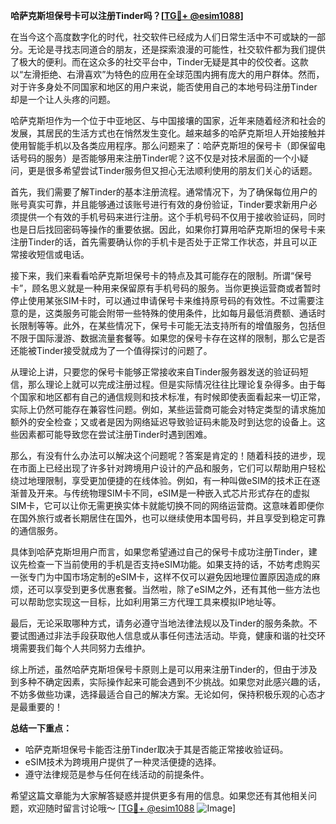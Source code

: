 **哈萨克斯坦保号卡可以注册Tinder吗？[[TG💪+ @esim1088](https://t.me/s/esim1088)]**

在当今这个高度数字化的时代，社交软件已经成为人们日常生活中不可或缺的一部分。无论是寻找志同道合的朋友，还是探索浪漫的可能性，社交软件都为我们提供了极大的便利。而在这众多的社交平台中，Tinder无疑是其中的佼佼者。这款以“左滑拒绝、右滑喜欢”为特色的应用在全球范围内拥有庞大的用户群体。然而，对于许多身处不同国家和地区的用户来说，能否使用自己的本地号码注册Tinder却是一个让人头疼的问题。

哈萨克斯坦作为一个位于中亚地区、与中国接壤的国家，近年来随着经济和社会的发展，其居民的生活方式也在悄然发生变化。越来越多的哈萨克斯坦人开始接触并使用智能手机以及各类应用程序。那么问题来了：哈萨克斯坦的保号卡（即保留电话号码的服务）是否能够用来注册Tinder呢？这不仅是对技术层面的一个小疑问，更是很多希望尝试Tinder服务但又担心无法顺利使用的朋友们关心的话题。

首先，我们需要了解Tinder的基本注册流程。通常情况下，为了确保每位用户的账号真实可靠，并且能够通过该账号进行有效的身份验证，Tinder要求新用户必须提供一个有效的手机号码来进行注册。这个手机号码不仅用于接收验证码，同时也是日后找回密码等操作的重要依据。因此，如果你打算用哈萨克斯坦的保号卡来注册Tinder的话，首先需要确认你的手机卡是否处于正常工作状态，并且可以正常接收短信或电话。

接下来，我们来看看哈萨克斯坦保号卡的特点及其可能存在的限制。所谓“保号卡”，顾名思义就是一种用来保留原有手机号码的服务。当你更换运营商或者暂时停止使用某张SIM卡时，可以通过申请保号卡来维持原号码的有效性。不过需要注意的是，这类服务可能会附带一些特殊的使用条件，比如每月最低消费额、通话时长限制等等。此外，在某些情况下，保号卡可能无法支持所有的增值服务，包括但不限于国际漫游、数据流量套餐等。如果您的保号卡存在这样的限制，那么它是否还能被Tinder接受就成为了一个值得探讨的问题了。

从理论上讲，只要您的保号卡能够正常接收来自Tinder服务器发送的验证码短信，那么理论上就可以完成注册过程。但是实际情况往往比理论复杂得多。由于每个国家和地区都有自己的通信规则和技术标准，有时候即使表面看起来一切正常，实际上仍然可能存在兼容性问题。例如，某些运营商可能会对特定类型的请求施加额外的安全检查；又或者是因为网络延迟导致验证码未能及时到达您的设备上。这些因素都可能导致您在尝试注册Tinder时遇到困难。

那么，有没有什么办法可以解决这个问题呢？答案是肯定的！随着科技的进步，现在市面上已经出现了许多针对跨境用户设计的产品和服务，它们可以帮助用户轻松绕过地理限制，享受更加便捷的在线体验。例如，有一种叫做eSIM的技术正在逐渐普及开来。与传统物理SIM卡不同，eSIM是一种嵌入式芯片形式存在的虚拟SIM卡，它可以让你无需更换实体卡就能切换不同的网络运营商。这意味着即便你在国外旅行或者长期居住在国外，也可以继续使用本国号码，并且享受到稳定可靠的通信服务。

具体到哈萨克斯坦用户而言，如果您希望通过自己的保号卡成功注册Tinder，建议先检查一下当前使用的手机是否支持eSIM功能。如果支持的话，不妨考虑购买一张专门为中国市场定制的eSIM卡，这样不仅可以避免因地理位置原因造成的麻烦，还可以享受到更多优惠套餐。当然啦，除了eSIM之外，还有其他一些方法也可以帮助您实现这一目标，比如利用第三方代理工具来模拟IP地址等。

最后，无论采取哪种方式，请务必遵守当地法律法规以及Tinder的服务条款。不要试图通过非法手段获取他人信息或从事任何违法活动。毕竟，健康和谐的社交环境需要我们每个人共同努力去维护。

综上所述，虽然哈萨克斯坦保号卡原则上是可以用来注册Tinder的，但由于涉及到多种不确定因素，实际操作起来可能会遇到不少挑战。如果您对此感兴趣的话，不妨多做些功课，选择最适合自己的解决方案。无论如何，保持积极乐观的心态才是最重要的！

**总结一下重点：**
- 哈萨克斯坦保号卡能否注册Tinder取决于其是否能正常接收验证码。
- eSIM技术为跨境用户提供了一种灵活便捷的选择。
- 遵守法律规范是参与任何在线活动的前提条件。

希望这篇文章能为大家解答疑惑并提供更多有用的信息。如果您还有其他相关问题，欢迎随时留言讨论哦～ [[TG💪+ @esim1088](https://t.me/s/esim1088) ![Image](https://i.postimg.cc/4NQfJmqS/Snipaste-2025-05-13-00-14-12.png)]